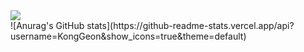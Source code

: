 <div style="display:flex; width:100%">
<a href="https://portfolio-ebon-one-82.vercel.app/sanggeon/home" target="_blank"><img src="https://img.shields.io/badge/PORTFOLIO-000000?style=for-the-badge&logo=nextdotjs&logoColor=ffffff"/></a>
</div>
![Anurag's GitHub stats](https://github-readme-stats.vercel.app/api?username=KongGeon&show_icons=true&theme=default)